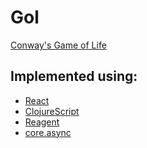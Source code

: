 Gol
===

[Conway's Game of Life](http://en.wikipedia.org/wiki/Conway's_Game_of_Life)

Implemented using:
---
 * [React](http://facebook.github.io/react/)
 * [ClojureScript](https://github.com/clojure/clojurescript)
 * [Reagent](https://github.com/holmsand/reagent)
 * [core.async](https://github.com/clojure/core.async)
